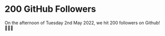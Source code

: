 # 200 GitHub Followers

On the afternoon of Tuesday 2nd May 2022, we hit 200 followers on Github! 🎉🎉🎉
